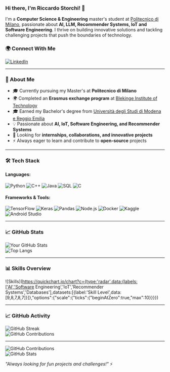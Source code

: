### Hi there, I'm Riccardo Storchi! 👋  

I'm a **Computer Science & Engineering** master's student at [Politecnico di Milano](https://www.polimi.it/), passionate about **AI, LLM, Recommender Systems, IoT and Software Engineering**. I thrive on building innovative solutions and tackling challenging projects that push the boundaries of technology.  


### 🌍 Connect With Me  
[![LinkedIn](https://img.shields.io/badge/LinkedIn-0A66C2?style=for-the-badge&logo=linkedin&logoColor=white)](https://www.linkedin.com/in/riccardostorchi/) 

---

### 🚀 About Me  
- 🎓 Currently pursuing my Master's at **Politecnico di Milano**
- 🌍 Completed an **Erasmus exchange program** at [Blekinge Institute of Technology](https://www.bth.se/eng/)
- 🎓 Earned my Bachelor's degree from [Università degli Studi di Modena e Reggio Emilia](https://www.ingmo.unimore.it/)
- 💡 Passionate about **AI, IoT, Software Engineering, and Recommender Systems**  
- 💼 Looking for **internships, collaborations, and innovative projects**  
- ⚡ Always eager to learn and contribute to **open-source** projects  

---

### 🛠️ Tech Stack  

#### Languages:
![Python](https://img.shields.io/badge/Python-3776AB?style=for-the-badge&logo=python&logoColor=white)
![C++](https://img.shields.io/badge/C%2B%2B-00599C?style=for-the-badge&logo=c%2B%2B&logoColor=white)
![Java](https://img.shields.io/badge/Java-ED8B00?style=for-the-badge&logo=java&logoColor=white)
![SQL](https://img.shields.io/badge/SQL-4479A1?style=for-the-badge&logo=postgresql&logoColor=white)
![C](https://img.shields.io/badge/C-00599C?style=for-the-badge&logo=c&logoColor=white)

#### Frameworks & Tools:
![TensorFlow](https://img.shields.io/badge/TensorFlow-FF6F00?style=for-the-badge&logo=tensorflow&logoColor=white)
![Keras](https://img.shields.io/badge/Keras-D00000?style=for-the-badge&logo=keras&logoColor=white)
![Pandas](https://img.shields.io/badge/Pandas-150458?style=for-the-badge&logo=pandas&logoColor=white)
![Node.js](https://img.shields.io/badge/Node.js-339933?style=for-the-badge&logo=nodedotjs&logoColor=white)
![Docker](https://img.shields.io/badge/Docker-2496ED?style=for-the-badge&logo=docker&logoColor=white)
![Kaggle](https://img.shields.io/badge/Kaggle-20BEFF?style=for-the-badge&logo=kaggle&logoColor=white)
![Android Studio](https://img.shields.io/badge/Android%20Studio-3DDC84?style=for-the-badge&logo=android-studio&logoColor=white)


---

### 📈 GitHub Stats  
![Your GitHub Stats](https://github-readme-stats.vercel.app/api?username=Riccardo998&show_icons=true&theme=radical)  
![Top Langs](https://github-readme-stats.vercel.app/api/top-langs/?username=Riccardo998&layout=compact&theme=radical)  

---

### 📊 Skills Overview  

![Skills](https://quickchart.io/chart?c={type:'radar',data:{labels:['AI','Software Engineering','IoT','Recommender Systems','Databases'],datasets:[{label:'Skill Level',data:[9,8,7,8,7]}]},"options":{"scale":{"ticks":{"beginAtZero":true,"max":10}}}})  



---

### 📈 GitHub Activity  
![GitHub Streak](https://github-readme-streak-stats.herokuapp.com/?user=Riccardo998&theme=radical)  
![GitHub Contributions](https://github-readme-activity-graph.vercel.app/graph?username=Riccardo998&theme=react-dark)  
 

---
![GitHub Contributions](https://github-readme-activity-graph.vercel.app/graph?username=Riccardo998&theme=react-dark)  
![GitHub Stats](https://github-readme-stats.vercel.app/api?username=Riccardo998&show_icons=true&theme=radical)  



_"Always looking for fun projects and challenges!"_ ⚡

